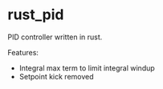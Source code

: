 # rust_pid
PID controller written in rust.

Features:
  - Integral max term to limit integral windup
  - Setpoint kick removed
 
